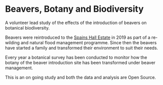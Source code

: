 # Beavers, Botany and Biodiversity

A volunteer lead study of the effects of the introduction of beavers
on botanical biodiversity.

Beavers were reintroduced to the [Spains Hall Estate](https://www.spainshallestate.co.uk/nfm_beavers)
in 2019 
as part of a re-wilding and natural flood management programme.
Since then the beavers have started a family
and transformed their environment to suit their needs.

Every year a botanical survey has been conducted to monitor how the botany
of the beaver introduction site has been transformed under beaver management.

This is an on going study and both the data and analysis are Open Source.

